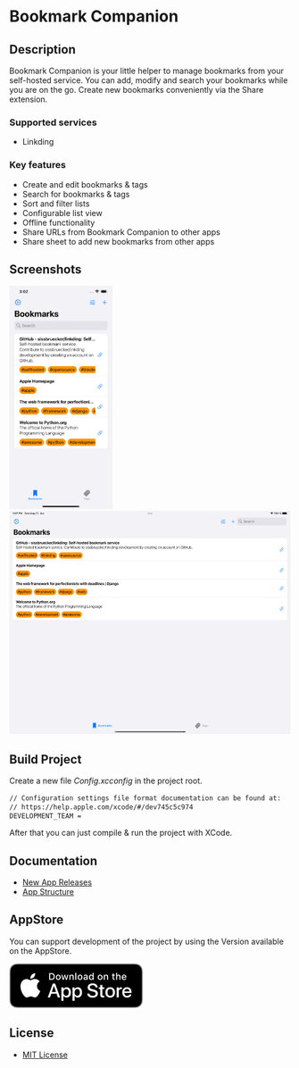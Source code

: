 # Bookmark Companion

## Description

Bookmark Companion is your little helper to manage bookmarks from your self-hosted service.
You can add, modify and search your bookmarks while you are on the go. Create new bookmarks conveniently via the Share extension.

### Supported services

- Linkding

### Key features

- Create and edit bookmarks & tags
- Search for bookmarks & tags
- Sort and filter lists
- Configurable list view
- Offline functionality
- Share URLs from Bookmark Companion to other apps
- Share sheet to add new bookmarks from other apps

## Screenshots

<img src="Docs/Images/screenshot_iphone.png" height="400"/> <img src="Docs/Images/screenshot_ipad.png" height="400"/>

## Build Project

Create a new file *Config.xcconfig* in the project root.
```
// Configuration settings file format documentation can be found at:
// https://help.apple.com/xcode/#/dev745c5c974
DEVELOPMENT_TEAM =
```
After that you can just compile & run the project with XCode.

## Documentation

* [New App Releases](Docs/Release.md)
* [App Structure](Docs/Structure.md)

## AppStore

You can support development of the project by using the Version available on the AppStore.

[![AppStore](AppStore/appstore-download.svg)](https://apps.apple.com/us/app/bookmarkcompanion/id6444032742)

## License

* [MIT License](LICENSE.md)
